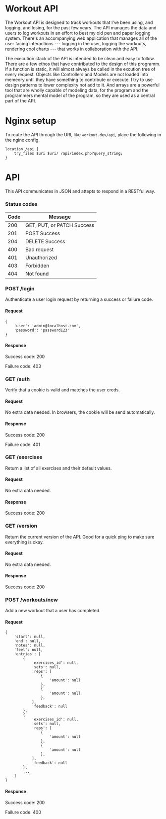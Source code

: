 # Workout API

The Workout API is designed to track workouts that I've been using, and logging, and losing, for the past few years. The API manages the data and users to log workouts in an effort to best my old pen and paper logging system. There's an accompanying web application that manages all of the user facing interactions --- logging in the user, logging the workouts, rendering cool charts --- that works in collaboration with the API.

The execution stack of the API is intended to be clean and easy to follow. There are a few ethos that have contributed to the design of this programm. If a function is static, it will almost always be called in the excution tree of every request. Objects like Controllers and Models are not loaded into memeory until they have something to contribute or execute. I try to use design patterns to lower complexity not add to it. And arrays are a powerful tool that are wholly capable of modeling data, for the program and the programmers mental model of the program, so they are used as a central part of the API.

# Nginx setup

To route the API through the URI, like `workout.dev/api`, place the following in the nginx config.

```
location /api {
    try_files $uri $uri/ /api/index.php?query_string;
}
```

# API

This API communicates in JSON and attepts to respond in a RESTful way.

### Status codes

Code | Message
---- | -------
200  | GET, PUT, or PATCH Success
201  | POST Success
204  | DELETE Success
400  | Bad request
401  | Unauthorized
403  | Forbidden
404  | Not found

### POST /login

Authenticate a user login request by returning a success or failure code.

#### Request

```
{
    'user': 'admin@localhost.com',
    'password': 'password123'
}
```

#### Response

Success code: 200

Failure code: 403

### GET /auth

Verify that a cookie is valid and matches the user creds.

#### Request

No extra data needed. In browsers, the cookie will be send automatically.

#### Response

Success code: 200

Failure code: 401


### GET /exercises

Return a list of all exercises and their default values.

#### Request

No extra data needed.

#### Response

Success code: 200

### GET /version

Return the current version of the API. Good for a quick ping to make sure everything is okay.

#### Request

No extra data needed.

#### Response

Success code: 200

### POST /workouts/new

Add a new workout that a user has completed.

#### Request

```
{
    'start': null,
    'end': null,
    'notes': null,
    'feel': null,
    'entries': [
        {
            'exercises_id': null,
            'sets': null,
            'reps': [
                {
                    'amount': null
                },
                {
                    'amount': null
                },
            ],
            'feedback': null
        },
        {
            'exercises_id': null,
            'sets': null,
            'reps': [
                {
                    'amount': null
                },
                {
                    'amount': null
                },
            ],
            'feedback': null
        },
        ...
    ]
}
```

#### Response

Success code: 200

Failure code: 400

